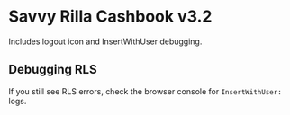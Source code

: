 # Savvy Rilla Cashbook v3.2

Includes logout icon and InsertWithUser debugging.

## Debugging RLS
If you still see RLS errors, check the browser console for `InsertWithUser:` logs.
